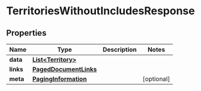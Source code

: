 

# TerritoriesWithoutIncludesResponse


## Properties

| Name | Type | Description | Notes |
|------------ | ------------- | ------------- | -------------|
|**data** | [**List&lt;Territory&gt;**](Territory.md) |  |  |
|**links** | [**PagedDocumentLinks**](PagedDocumentLinks.md) |  |  |
|**meta** | [**PagingInformation**](PagingInformation.md) |  |  [optional] |



